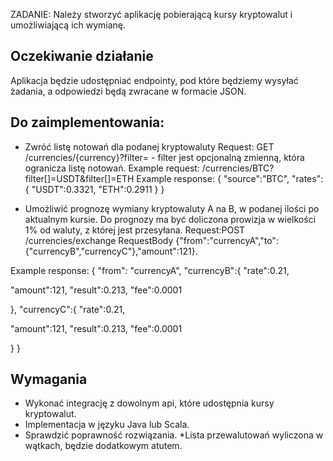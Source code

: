 ZADANIE:
Należy stworzyć aplikację pobierającą kursy kryptowalut i umożliwiającą ich wymianę.

## Oczekiwanie działanie
Aplikacja będzie udostępniać endpointy, pod które będziemy wysyłać żadania, a odpowiedzi będą
zwracane w formacie JSON.

## Do zaimplementowania:
- Zwróć listę notowań dla podanej kryptowaluty
  Request: GET /currencies/{currency}?filter= - filter jest opcjonalną zmienną, która ogranicza listę
  notowań.
  Example request: /currencies/BTC?filter[]=USDT&filter[]=ETH
  Example response:
  {
  "source":"BTC",
  "rates":{
  "USDT":0.3321,
  "ETH":0.2911
  }
  }

- Umożliwić prognozę wymiany kryptowaluty A na B, w podanej ilości po aktualnym kursie.
  Do prognozy ma być doliczona prowizja w wielkości 1% od waluty, z której jest przesyłana.
  Request:POST /currencies/exchange
  RequestBody {"from":"currencyA","to":{"currencyB","currencyC"},"amount":121}.

Example response:
{
"from": "currencyA",
"currencyB":{
"rate":0.21,

"amount":121,
"result":0.213,
"fee":0.0001

},
"currencyC":{
"rate":0.21,

"amount":121,
"result":0.213,
"fee":0.0001

}
}

## Wymagania
- Wykonać integrację z dowolnym api, które udostępnia kursy kryptowalut.
- Implementacja w języku Java lub Scala.
- Sprawdzić poprawność rozwiązania.
  *Lista przewalutowań wyliczona w wątkach, będzie dodatkowym atutem.